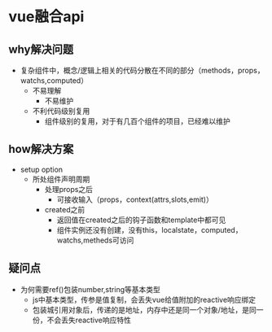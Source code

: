# vue融合api
## why解决问题
- 复杂组件中，概念/逻辑上相关的代码分散在不同的部分（methods，props，watchs,computed）
    - 不易理解
        - 不易维护
    - 不利代码级别复用
        - 组件级别的复用，对于有几百个组件的项目，已经难以维护
## how解决方案
- setup option
    - 所处组件声明周期
        - 处理props之后
            - 可接收输入（props，context(attrs,slots,emit)）
        - created之前
            - 返回值在created之后的钩子函数和template中都可见
            - 组件实例还没有创建，没有this，localstate，computed，watchs,metheds可访问
## 疑问点
- 为何需要ref()包装number,string等基本类型
    - js中基本类型，传参是值复制，会丢失vue给值附加的reactive响应绑定
    - 包装城引用对象后，传递的是地址，内存中还是同一个对象/地址，是同一份，不会丢失reactive响应特性            